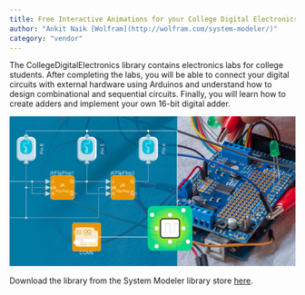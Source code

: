 ```yaml
---
title: Free Interactive Animations for your College Digital Electronics Classes
author: "Ankit Naik [Wolfram](http://wolfram.com/system-modeler/)"
category: "vendor"
---
```

The CollegeDigitalElectronics library contains electronics labs for college students. After completing the labs, you will be able to connect your digital circuits with external hardware using Arduinos and understand how to design combinational and sequential circuits. Finally, you will learn how to create adders and implement your own 16-bit digital adder.

![Alt text](college-digital-electronics-image.png 'college digital electronics')

Download the library from the System Modeler library store [here](https://www.wolfram.com/system-modeler/libraries/college-digital-electronics/).
